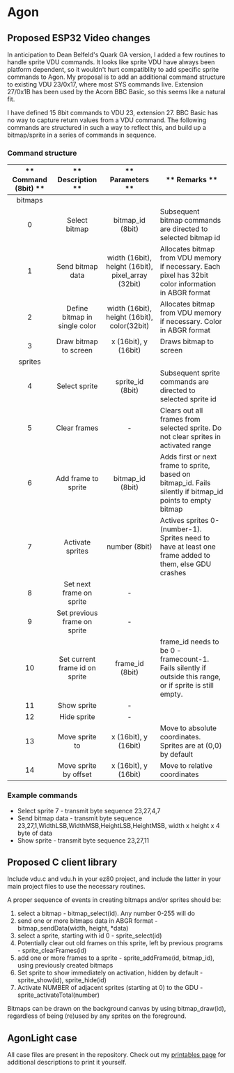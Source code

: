 # Agon
## Proposed ESP32 Video changes
In anticipation to Dean Belfeld's Quark GA version, I added a few routines to handle sprite VDU commands.
It looks like sprite VDU have always been platform dependent, so it wouldn't hurt compatiblity to add specific sprite commands to Agon.
My proposal is to add an additional command structure to existing VDU 23/0x17, where most SYS commands live. Extension 27/0x1B has been used by the Acorn BBC Basic, so this seems like a natural fit.

I have defined 15 8bit commands to VDU 23, extension 27. BBC Basic has no way to capture return values from a VDU command.
The following commands are structured in such a way to reflect this, and build up a bitmap/sprite in a series of commands in sequence.

### Command structure
| **    Command (8bit)   ** |          **    Description   **         |                    **    Parameters   **                    | **    Remarks   **                                                                                                    |
|:-------------------------:|:---------------------------------------:|:-----------------------------------------------------------:|-----------------------------------------------------------------------------------------------------------------------|
|           bitmaps         |                                         |                                                             |                                                                                                                       |
|              0            |              Select   bitmap            |                      bitmap_id   (8bit)                     |     Subsequent   bitmap commands are directed to selected bitmap id                                                   |
|              1            |            Send   bitmap data           |     width   (16bit), height (16bit), pixel_array (32bit)    |     Allocates   bitmap from VDU memory if necessary. Each pixel has 32bit color information   in ABGR format          |
|              2            |      Define   bitmap in single color    |         width   (16bit), height (16bit), color(32bit)       |     Allocates   bitmap from VDU memory if necessary. Color in ABGR format                                             |
|              3            |          Draw   bitmap to screen        |                    x   (16bit), y (16bit)                   |     Draws   bitmap to screen                                                                                          |
|           sprites         |                                         |                                                             |                                                                                                                       |
|              4            |              Select   sprite            |                      sprite_id   (8bit)                     |     Subsequent   sprite commands are directed to selected sprite id                                                   |
|              5            |              Clear   frames             |                               -                             |     Clears   out all frames from selected sprite. Do not clear  sprites in activated range                            |
|              6            |           Add   frame to sprite         |                      bitmap_id   (8bit)                     |     Adds   first or next frame to sprite, based on bitmap_id. Fails silently if   bitmap_id points to empty bitmap    |
|              7            |            Activate   sprites           |                        number   (8bit)                      |     Actives   sprites 0-(number-1). Sprites need to have at least one frame added to them,   else GDU crashes         |
|              8            |        Set   next frame on sprite       |                               -                             |                                                                                                                       |
|              9            |      Set   previous frame on sprite     |                               -                             |                                                                                                                       |
|             10            |     Set   current frame id on sprite    |                       frame_id   (8bit)                     |     frame_id   needs to be 0 - framecount-1. Fails silently if outside this range, or if   sprite is still empty.     |
|             11            |               Show   sprite             |                               -                             |                                                                                                                       |
|             12            |               Hide   sprite             |                               -                             |                                                                                                                       |
|             13            |             Move   sprite to            |                    x   (16bit), y (16bit)                   |     Move to   absolute coordinates. Sprites are at (0,0) by default                                                   |
|             14            |          Move   sprite by offset        |                    x   (16bit), y (16bit)                   |     Move to   relative coordinates                                                                                    |

### Example commands
- Select sprite 7  - transmit byte sequence 23,27,4,7
- Send bitmap data - transmit byte sequence 23,27,1,WidthLSB,WidthMSB,HeightLSB,HeightMSB, width x height x 4 byte of data
- Show sprite      - transmit byte sequence 23,27,11 

## Proposed C client library
Include vdu.c and vdu.h in your ez80 project, and include the latter in your main project files to use the necessary routines.

A proper sequence of events in creating bitmaps and/or sprites should be:
1. select a bitmap - bitmap_select(id). Any number 0-255 will do
2. send one or more bitmaps data in ABGR format - bitmap_sendData(width, height, *data)
3. select a sprite, starting with id 0 - sprite_select(id)
4. Potentially clear out old frames on this sprite, left by previous programs - sprite_clearFrames(id)
5. add one or more frames to a sprite - sprite_addFrame(id, bitmap_id), using previously created bitmaps
6. Set sprite to show immediately on activation, hidden by default - sprite_show(id), sprite_hide(id)
7. Activate NUMBER of adjacent sprites (starting at 0) to the GDU - sprite_activateTotal(number)

Bitmaps can be drawn on the background canvas by using bitmap_draw(id), regardless of being (re)used by any sprites on the foreground.

## AgonLight case
All case files are present in the repository.
Check out my [printables page](https://www.printables.com/model/235402-agonlight-case) for additional descriptions to print it yourself.